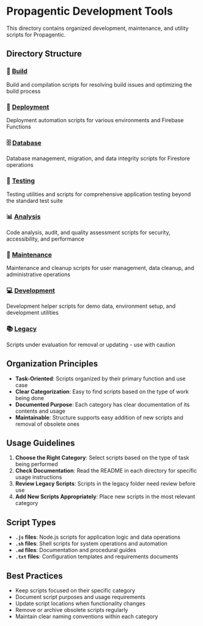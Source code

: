 # Propagentic Development Tools

This directory contains organized development, maintenance, and utility scripts for Propagentic.

## Directory Structure

### 🔨 [Build](build/)
Build and compilation scripts for resolving build issues and optimizing the build process

### 🚀 [Deployment](deployment/)
Deployment automation scripts for various environments and Firebase Functions

### 🗄️ [Database](database/)
Database management, migration, and data integrity scripts for Firestore operations

### 🧪 [Testing](testing/)
Testing utilities and scripts for comprehensive application testing beyond the standard test suite

### 📊 [Analysis](analysis/)
Code analysis, audit, and quality assessment scripts for security, accessibility, and performance

### 🔧 [Maintenance](maintenance/)
Maintenance and cleanup scripts for user management, data cleanup, and administrative operations

### 💻 [Development](development/)
Development helper scripts for demo data, environment setup, and development utilities

### 📚 [Legacy](legacy/)
Scripts under evaluation for removal or updating - use with caution

## Organization Principles

- **Task-Oriented**: Scripts organized by their primary function and use case
- **Clear Categorization**: Easy to find scripts based on the type of work being done
- **Documented Purpose**: Each category has clear documentation of its contents and usage
- **Maintainable**: Structure supports easy addition of new scripts and removal of obsolete ones

## Usage Guidelines

1. **Choose the Right Category**: Select scripts based on the type of task being performed
2. **Check Documentation**: Read the README in each directory for specific usage instructions
3. **Review Legacy Scripts**: Scripts in the legacy folder need review before use
4. **Add New Scripts Appropriately**: Place new scripts in the most relevant category

## Script Types

- **`.js` files**: Node.js scripts for application logic and data operations
- **`.sh` files**: Shell scripts for system operations and automation
- **`.md` files**: Documentation and procedural guides
- **`.txt` files**: Configuration templates and requirements documents

## Best Practices

- Keep scripts focused on their specific category
- Document script purposes and usage requirements
- Update script locations when functionality changes
- Remove or archive obsolete scripts regularly
- Maintain clear naming conventions within each category 